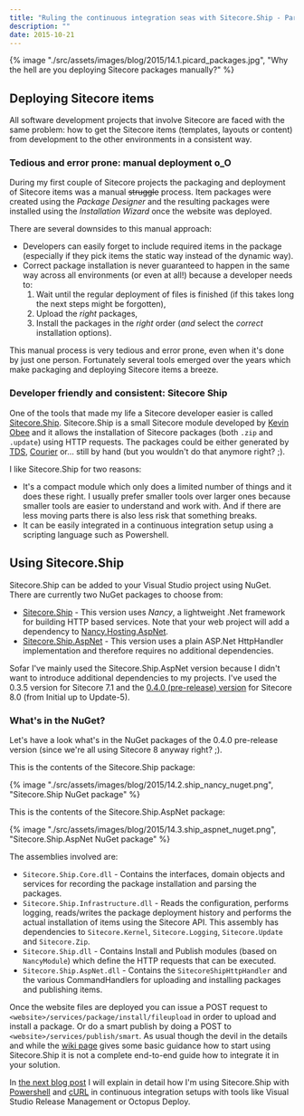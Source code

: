 ```yaml
---
title: "Ruling the continuous integration seas with Sitecore.Ship - Part 1"
description: ""
date: 2015-10-21
---
```


{% image "./src/assets/images/blog/2015/14.1.picard_packages.jpg", "Why the hell are you deploying Sitecore packages manually?" %}

## Deploying Sitecore items
All software development projects that involve Sitecore are faced with the same problem: 
how to get the Sitecore items (templates, layouts or content) from development to the 
other environments in a consistent way.

### Tedious and error prone: manual deployment o_O
During my first couple of Sitecore projects the packaging and deployment of Sitecore items 
was a manual ~~struggle~~ process. Item packages were created using the _Package Designer_ and the resulting packages 
were installed using the _Installation Wizard_ once the website was deployed.

There are several downsides to this manual approach:

- Developers can easily forget to include required items in the package (especially if they pick items 
 the static way instead of the dynamic way).
- Correct package installation is never guaranteed to happen in the same way across all 
environments (or even at all!) because a developer needs to: 
  1. Wait until the regular deployment of files is finished (if this takes long the next steps might be forgotten), 
  2. Upload the _right_ packages,
  3. Install the packages in the _right_ order (_and_ select the _correct_ installation options).

This manual process is very tedious and error prone, even when it's done by just one person. Fortunately several tools emerged over the years which make packaging and deploying Sitecore items a breeze.

### Developer friendly and consistent: Sitecore Ship
One of the tools that made my life a Sitecore developer easier is called [Sitecore.Ship](https://github.com/kevinobee/Sitecore.Ship). 
Sitecore.Ship is a small Sitecore module developed by [Kevin Obee](https://twitter.com/kevinobee) and it allows the installation
of Sitecore packages (both `.zip` and `.update`) using HTTP requests. The packages could be either generated by [TDS](http://teamdevelopmentforsitecore.com/), [Courier](https://github.com/adoprog/Sitecore-Courier) or... still by hand (but you wouldn't do that anymore right? ;).

I like Sitecore.Ship for two reasons:

- It's a compact module which only does a limited number of things and it does these right. 
I usually prefer smaller tools over larger ones because smaller tools are easier to understand and work with. 
And if there are less moving parts there is also less risk that something breaks.
- It can be easily integrated in a continuous integration setup using a scripting language such as Powershell. 

## Using Sitecore.Ship
Sitecore.Ship can be added to your Visual Studio project using NuGet.
There are currently two NuGet packages to choose from:

- [Sitecore.Ship](https://www.nuget.org/packages/Sitecore.Ship/) - This version uses _Nancy_, a lightweight .Net framework for building HTTP based services. Note that your web project will add a dependency to [Nancy.Hosting.AspNet](https://www.nuget.org/packages/Nancy.Hosting.Aspnet/).
- [Sitecore.Ship.AspNet](https://www.nuget.org/packages/Sitecore.Ship.AspNet/) - This version uses a plain ASP.Net HttpHandler implementation and therefore requires no additional dependencies.

Sofar I've mainly used the Sitecore.Ship.AspNet version because I didn't want to introduce additional dependencies to my projects. 
I've used the 0.3.5 version for Sitecore 7.1 and the [0.4.0 (pre-release) version](https://www.myget.org/F/sitecore-ship-prerelease/)  for Sitecore 8.0 (from Initial up to Update-5).

### What's in the NuGet?
Let's have a look what's in the NuGet packages of the 0.4.0 pre-release version (since we're all using Sitecore 8 anyway right? ;).

This is the contents of the Sitecore.Ship package:

{% image "./src/assets/images/blog/2015/14.2.ship_nancy_nuget.png", "Sitecore.Ship NuGet package" %}

This is the contents of the Sitecore.Ship.AspNet package:

{% image "./src/assets/images/blog/2015/14.3.ship_aspnet_nuget.png", "Sitecore.Ship.AspNet NuGet package" %}

The assemblies involved are:

- `Sitecore.Ship.Core.dll` - Contains the interfaces, domain objects and services for recording the package installation and parsing the packages. 
- `Sitecore.Ship.Infrastructure.dll` - Reads the configuration, performs logging, reads/writes the package deployment history and performs the actual installation of items using the Sitecore API. This assembly has dependencies to `Sitecore.Kernel`, `Sitecore.Logging`, `Sitecore.Update` and `Sitecore.Zip`.
- `Sitecore.Ship.dll` - Contains Install and Publish modules (based on `NancyModule`) which define the HTTP requests that can be executed.
- `Sitecore.Ship.AspNet.dll` - Contains the `SitecoreShipHttpHandler` and the various CommandHandlers for uploading and installing packages and publishing items.

Once the website files are deployed you can issue a POST request to `<website>/services/package/install/fileupload` in order to upload and install a package.
Or do a smart publish by doing a POST to `<website>/services/publish/smart`. 
As usual though the devil in the details and while the [wiki page](https://github.com/kevinobee/Sitecore.Ship/wiki) gives some basic guidance how to start using Sitecore.Ship it is not a complete end-to-end guide how to integrate it in your solution.

In [the next blog post](/articles/ruling-the-continuous-integration-seas-with-sitecore-ship-part-2) I will explain in detail how I'm using Sitecore.Ship with [Powershell](https://learn.microsoft.com/powershell/) and [cURL](http://curl.haxx.se/) in continuous integration setups with tools like Visual Studio Release Management or Octopus Deploy.